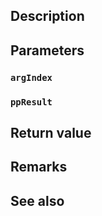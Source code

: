 ## Description

## Parameters

### `argIndex`

### `ppResult`

## Return value

## Remarks

## See also